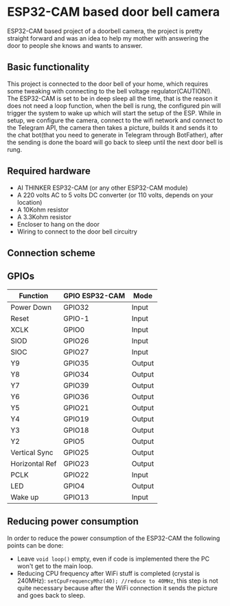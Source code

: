 # ESP32-CAM based door bell camera

ESP32-CAM based project of a doorbell camera, the project is pretty straight forward and was an idea to help my mother with answering the door to people she knows and wants to answer.

## Basic functionality

This project is connected to the door bell of your home, which requires some tweaking with connecting to the bell voltage regulator(CAUTION!).
The ESP32-CAM is set to be in deep sleep all the time, that is the reason it does not need a loop function, when the bell is rung, the configured pin will trigger the system to wake up which will start the setup of the ESP. While in setup, we configure the camera, connect to the wifi network and connect to the Telegram API, the camera then takes a picture, builds it and sends it to the chat bot(that you need to generate in Telegram through BotFather), after the sending is done the board will go back to sleep until the next door bell is rung.

## Required hardware

- AI THINKER ESP32-CAM (or any other ESP32-CAM module)
- A 220 volts AC to 5 volts DC converter (or 110 volts, depends on your location)
- A 10Kohm resistor
- A 3.3Kohm resistor
- Encloser to hang on the door
- Wiring to connect to the door bell circuitry 

## Connection scheme



## GPIOs

Function | GPIO ESP32-CAM | Mode
-------- | -------- | --------
Power Down | GPIO32 | Input
Reset | GPIO-1 | Input
XCLK | GPIO0 | Input
SIOD | GPIO26 | Input
SIOC | GPIO27 | Input
Y9 | GPIO35 | Output
Y8 | GPIO34 | Output
Y7 | GPIO39 | Output
Y6 | GPIO36 | Output
Y5 | GPIO21 | Output
Y4 | GPIO19 | Output
Y3 | GPIO18 | Output
Y2 | GPIO5 | Output
Vertical Sync | GPIO25 | Output
Horizontal Ref | GPIO23 | Output
PCLK | GPIO22 | Input
LED | GPIO4 | Output
Wake up | GPIO13 | Input

## Reducing power consumption

In order to reduce the power consumption of the ESP32-CAM the following points can be done:

- Leave `void loop()` empty, even if code is implemented there the PC won't get to the main loop.
- Reducing CPU frequency after WiFi stuff is completed (crystal is 240MHz): `setCpuFrequencyMhz(40); //reduce to 40MHz`, this step is not quite necessary because after the WiFi connection it sends the picture and goes back to sleep.
